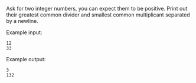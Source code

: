 Ask for two integer numbers, you can expect them to be positive.
Print out their greatest common divider and smallest common multiplicant separated by a newline.

Example input:
```
12
33
```

Example output:
```
3
132
```

